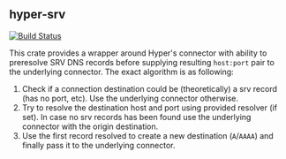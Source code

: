 ﻿## hyper-srv
[![Build Status](https://travis-ci.com/mahou-shoujo/hyper-srv-rs.svg?branch=master)](https://travis-ci.com/mahou-shoujo/hyper-srv-rs)

This crate provides a wrapper around Hyper's connector with ability to preresolve SRV DNS records
before supplying resulting `host:port` pair to the underlying connector.
The exact algorithm is as following:

1) Check if a connection destination could be (theoretically) a srv record (has no port, etc).
Use the underlying connector otherwise.
2) Try to resolve the destination host and port using provided resolver (if set). In case no
srv records has been found use the underlying connector with the origin destination.
3) Use the first record resolved to create a new destination (`A`/`AAAA`) and
finally pass it to the underlying connector.
